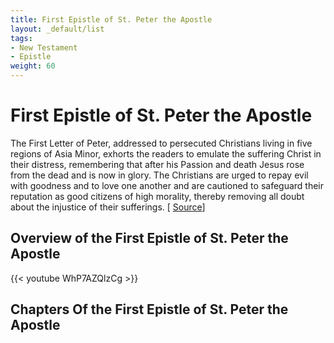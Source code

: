 ```yaml
---
title: First Epistle of St. Peter the Apostle
layout: _default/list
tags:
- New Testament
- Epistle
weight: 60
---
```

# First Epistle of St. Peter the Apostle

The First Letter of Peter, addressed to persecuted Christians living in five regions of Asia Minor, exhorts the readers to emulate the suffering Christ in their distress, remembering that after his Passion and death Jesus rose from the dead and is now in glory. The Christians are urged to repay evil with goodness and to love one another and are cautioned to safeguard their reputation as good citizens of high morality, thereby removing all doubt about the injustice of their sufferings.  [ [Source](https://www.britannica.com/topic/letters-of-Peter)]

## Overview of the First Epistle of St. Peter the Apostle
{{< youtube WhP7AZQlzCg >}}

## Chapters Of the First Epistle of St. Peter the Apostle